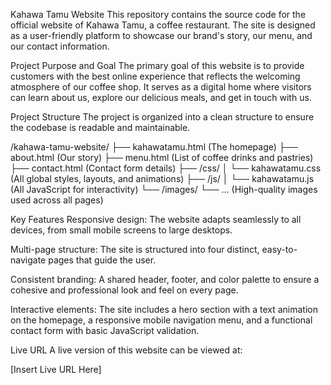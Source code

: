 Kahawa Tamu Website
This repository contains the source code for the official website of Kahawa Tamu, a coffee restaurant.
The site is designed as a user-friendly platform to showcase our brand's story, our menu, and our contact information.

Project Purpose and Goal
The primary goal of this website is to provide customers with the best online experience that reflects the welcoming atmosphere of our coffee shop.
It serves as a digital home where visitors can learn about us, explore our delicious meals, and get in touch with us.

Project Structure
The project is organized into a clean structure to ensure the codebase is readable and maintainable.

/kahawa-tamu-website/
├── kahawatamu.html  (The homepage)
├── about.html        (Our story)
├── menu.html         (List of coffee drinks and pastries)
├── contact.html      (Contact form details)
├── /css/
│   └── kahawatamu.css     (All global styles, layouts, and animations)
├── /js/
│   └── kahawatamu.js     (All JavaScript for interactivity)
└── /images/
    └── ...           (High-quality images used across all pages)

Key Features
Responsive design: The website adapts seamlessly to all devices, from small mobile screens to large desktops.

Multi-page structure: The site is structured into four distinct, easy-to-navigate pages that guide the user.

Consistent branding: A shared header, footer, and color palette to ensure a cohesive and professional look and feel on every page.

Interactive elements: The site includes a hero section with a text animation on the homepage, a responsive mobile navigation menu, and a functional contact form with basic JavaScript validation.

Live URL
A live version of this website can be viewed at:

[Insert Live URL Here]


